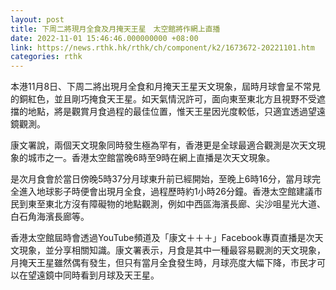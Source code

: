 ```yaml
---
layout: post
title: 下周二將現月全食及月掩天王星　太空館將作網上直播
date: 2022-11-01 15:46:46.000000000 +08:00
link: https://news.rthk.hk/rthk/ch/component/k2/1673672-20221101.htm
categories: rthk
---
```


本港11月8日、下周二將出現月全食和月掩天王星天文現象，屆時月球會呈不常見的銅紅色，並且剛巧掩食天王星。如天氣情況許可，面向東至東北方且視野不受遮擋的地點，將是觀賞月食過程的最佳位置，惟天王星因光度較低，只適宜透過望遠鏡觀測。

康文署說，兩個天文現象同時發生極為罕有，香港更是全球最適合觀測是次天文現象的城市之一。香港太空館當晚6時至9時在網上直播是次天文現象。

是次月食會於當日傍晚5時37分月球東升前已經開始，至晚上6時16分，當月球完全進入地球影子時便會出現月全食，過程歷時約1小時26分鐘。香港太空館建議市民到東至東北方沒有障礙物的地點觀測，例如中西區海濱長廊、尖沙咀星光大道、白石角海濱長廊等。

香港太空館屆時會透過YouTube頻道及「康文＋＋＋」Facebook專頁直播是次天文現象，並分享相關知識。康文署表示，月食是其中一種最容易觀測的天文現象，月掩天王星雖然偶有發生，但只有當月全食發生時，月球亮度大幅下降，市民才可以在望遠鏡中同時看到月球及天王星。
